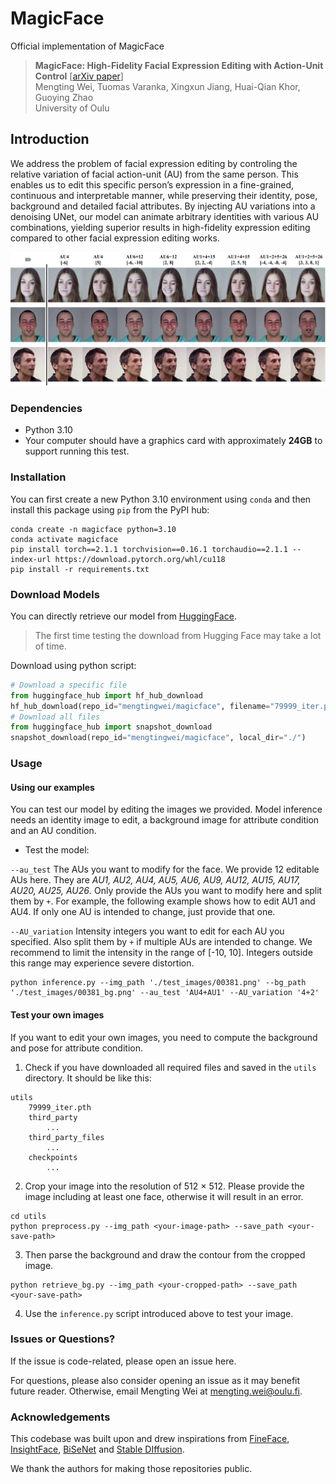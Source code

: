 # MagicFace
Official implementation of MagicFace

> **MagicFace: High-Fidelity Facial Expression Editing with Action-Unit Control** [[arXiv paper](http://arxiv.org/abs/2501.02260)]<br>
> Mengting Wei, Tuomas Varanka, Xingxun Jiang, Huai-Qian Khor, Guoying Zhao<br>
> University of Oulu


## Introduction
We address the problem of facial expression editing
by controling the relative variation of facial action-unit (AU) from
the same person. This enables us to edit this specific person’s expression in a fine-grained, continuous and interpretable manner,
while preserving their identity, pose, background and detailed
facial attributes. By injecting AU variations
into a denoising UNet, our model can animate arbitrary identities
with various AU combinations, yielding superior results in high-fidelity expression editing compared to other facial expression
editing works.

<p align="center">
  <img src="./assets/demo.jpg" />
</p>

### Dependencies

- Python 3.10
- Your computer should have a graphics card with approximately **24GB** to support running this test.

### Installation

You can first create a new Python 3.10 environment using `conda` and then install this package using `pip` from the PyPI hub:

```console
conda create -n magicface python=3.10
conda activate magicface
pip install torch==2.1.1 torchvision==0.16.1 torchaudio==2.1.1 --index-url https://download.pytorch.org/whl/cu118
pip install -r requirements.txt
```

### Download Models

You can directly retrieve our model from [HuggingFace](https://huggingface.co/mengtingwei/magicface/tree/main).

> The first time testing the download from Hugging Face may take a lot of time. 

Download using python script:

```python
# Download a specific file
from huggingface_hub import hf_hub_download
hf_hub_download(repo_id="mengtingwei/magicface", filename="79999_iter.pth", local_dir="./utils")
# Download all files 
from huggingface_hub import snapshot_download
snapshot_download(repo_id="mengtingwei/magicface", local_dir="./")
```


### Usage

#### Using our examples

You can test our model by editing the images we provided. Model inference needs an identity image
to edit, a background image for attribute condition and an AU condition. 



* Test the model:

```--au_test``` The AUs you want to modify for the face. We provide 12 editable AUs here.
They are _AU1, AU2, AU4, AU5, AU6, AU9, AU12, AU15, AU17, AU20, AU25, AU26_. Only provide the AUs 
you want to modify here and split them by ``+``. For example, the following example shows how to 
edit AU1 and AU4. If only one AU is intended to change, just provide that one.

```--AU_variation```  Intensity integers you want to edit for each AU you specified. Also split them by ``+`` 
if multiple AUs are intended to change. We recommend to limit the intensity 
in the range of [-10, 10]. Integers outside this range may experience severe distortion.



```console
python inference.py --img_path './test_images/00381.png' --bg_path './test_images/00381_bg.png' --au_test 'AU4+AU1' --AU_variation '4+2'
```



#### Test your own images

If you want to edit your own images, you need to compute the 
background and pose for attribute condition.

1. Check if you have downloaded all required files and saved in the ``utils`` directory. It should be 
like this:

```
utils
    79999_iter.pth
    third_party
        ...
    third_party_files
        ...
    checkpoints
        ...
```

2. Crop your image into the resolution of 512 $\times$ 512. Please provide
the image including at least one face, otherwise it will result in an error.
```console
cd utils
python preprocess.py --img_path <your-image-path> --save_path <your-save-path>
```

3. Then parse the background and draw the contour from the cropped image.

```console
python retrieve_bg.py --img_path <your-cropped-path> --save_path <your-save-path>
```
4. Use the `inference.py` script introduced above to test your image.
### Issues or Questions?
If the issue is code-related, please open an issue here.

For questions, please also consider opening an issue as it may benefit future reader. 
Otherwise, email Mengting Wei at [mengting.wei@oulu.fi](mengting.wei@oulu.fi).

### Acknowledgements

This codebase was built upon and drew inspirations from [FineFace](https://github.com/tvaranka/fineface), [InsightFace](https://github.com/deepinsight/insightface),
[BiSeNet](https://github.com/zllrunning/face-parsing.PyTorch) and [Stable DIffusion](https://github.com/CompVis/stable-diffusion). 

We thank the authors for making those repositories public.
